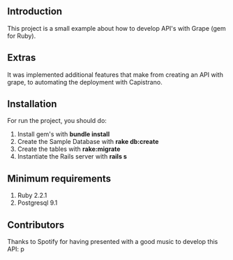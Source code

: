 ## Introduction
This project is a small example about how to develop API's with Grape (gem for Ruby).

## Extras
It was implemented additional features that make from creating an API with grape, to automating the deployment with Capistrano.

## Installation

For run the project, you should do:

1. Install gem's with **bundle install**
2. Create the Sample Database with **rake db:create**
3. Create the tables with **rake:migrate**
4. Instantiate the Rails server with **rails s**

## Minimum requirements

1. Ruby 2.2.1
2. Postgresql 9.1

## Contributors

Thanks to Spotify for having presented with a good music to develop this API: p
